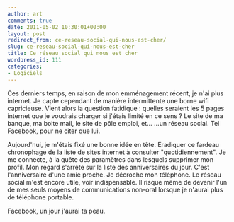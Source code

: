 ```yaml
---
author: art
comments: true
date: 2011-05-02 10:30:01+00:00
layout: post
redirect_from: ce-reseau-social-qui-nous-est-cher/
slug: ce-reseau-social-qui-nous-est-cher
title: Ce réseau social qui nous est cher
wordpress_id: 111
categories:
- Logiciels
---
```


Ces derniers temps, en raison de mon emménagement récent, je n'ai plus internet. Je capte cependant de manière intermittente une borne wifi capricieuse. Vient alors la question fatidique : quelles seraient les 5 pages internet que je voudrais charger si j'étais limité en ce sens ? Le site de ma banque, ma boite mail, le site de pôle emploi, et... ...un réseau social. Tel Facebook, pour ne citer que lui.

Aujourd'hui, je m'étais fixé une bonne idée en tête. Eradiquer ce fardeau chronophage de la liste de sites internet à consulter "quotidiennement". Je me connecte, à la quête des paramètres dans lesquels supprimer mon profil. Mon regard s'arrête sur la liste des anniversaires du jour. C'est l'anniversaire d'une amie proche. Je décroche mon téléphone. Le réseau social m'est encore utile, voir indispensable. Il risque même de devenir l'un de mes seuls moyens de communications non-oral lorsque je n'aurai plus de téléphone portable.

Facebook, un jour j'aurai ta peau.

